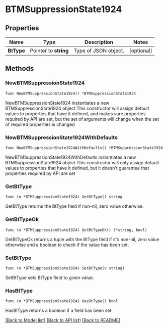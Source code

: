 # BTMSuppressionState1924

## Properties

Name | Type | Description | Notes
------------ | ------------- | ------------- | -------------
**BtType** | Pointer to **string** | Type of JSON object. | [optional] 

## Methods

### NewBTMSuppressionState1924

`func NewBTMSuppressionState1924() *BTMSuppressionState1924`

NewBTMSuppressionState1924 instantiates a new BTMSuppressionState1924 object
This constructor will assign default values to properties that have it defined,
and makes sure properties required by API are set, but the set of arguments
will change when the set of required properties is changed

### NewBTMSuppressionState1924WithDefaults

`func NewBTMSuppressionState1924WithDefaults() *BTMSuppressionState1924`

NewBTMSuppressionState1924WithDefaults instantiates a new BTMSuppressionState1924 object
This constructor will only assign default values to properties that have it defined,
but it doesn't guarantee that properties required by API are set

### GetBtType

`func (o *BTMSuppressionState1924) GetBtType() string`

GetBtType returns the BtType field if non-nil, zero value otherwise.

### GetBtTypeOk

`func (o *BTMSuppressionState1924) GetBtTypeOk() (*string, bool)`

GetBtTypeOk returns a tuple with the BtType field if it's non-nil, zero value otherwise
and a boolean to check if the value has been set.

### SetBtType

`func (o *BTMSuppressionState1924) SetBtType(v string)`

SetBtType sets BtType field to given value.

### HasBtType

`func (o *BTMSuppressionState1924) HasBtType() bool`

HasBtType returns a boolean if a field has been set.


[[Back to Model list]](../README.md#documentation-for-models) [[Back to API list]](../README.md#documentation-for-api-endpoints) [[Back to README]](../README.md)


